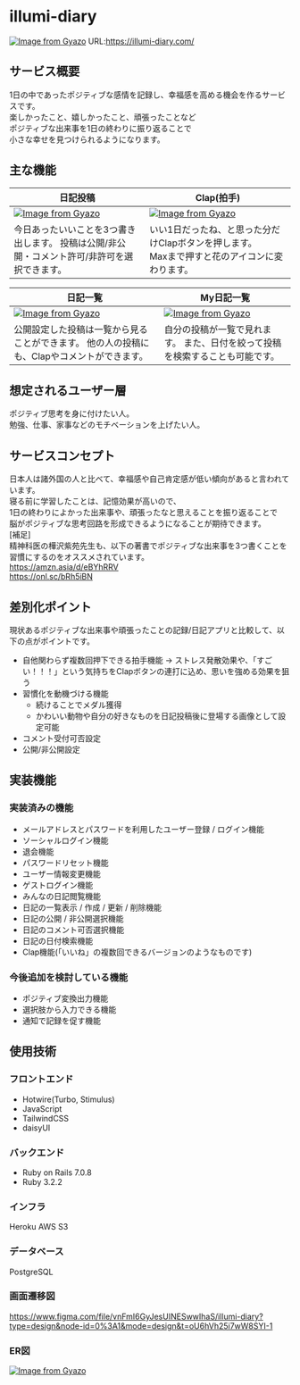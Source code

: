 # illumi-diary
[![Image from Gyazo](https://i.gyazo.com/33aad68569755637c5c79b793f6510c3.png)](https://gyazo.com/33aad68569755637c5c79b793f6510c3)
URL:https://illumi-diary.com/

## サービス概要
1日の中であったポジティブな感情を記録し、幸福感を高める機会を作るサービスです。  
楽しかったこと、嬉しかったこと、頑張ったことなど  
ポジティブな出来事を1日の終わりに振り返ることで  
小さな幸せを見つけられるようになります。

## 主な機能
| 日記投稿 | Clap(拍手) |
|---------|-----------|
|[![Image from Gyazo](https://i.gyazo.com/fda25f8dc0a244fc8343dba7aacf0285.gif)](https://gyazo.com/fda25f8dc0a244fc8343dba7aacf0285)|[![Image from Gyazo](https://i.gyazo.com/8e8d1d090f0bf716e2e1caba3846d1cb.gif)](https://gyazo.com/8e8d1d090f0bf716e2e1caba3846d1cb)|
|今日あったいいことを3つ書き出します。  投稿は公開/非公開・コメント許可/非許可を選択できます。|いい1日だったね、と思った分だけClapボタンを押します。　　Maxまで押すと花のアイコンに変わります。|


| 日記一覧 | My日記一覧 |
|---------|-----------|
|[![Image from Gyazo](https://i.gyazo.com/5fde1e0fa570b15bab850caecc137747.gif)](https://gyazo.com/5fde1e0fa570b15bab850caecc137747)|[![Image from Gyazo](https://i.gyazo.com/f50eef624ad5c0e4b697a19d750c264c.gif)](https://gyazo.com/f50eef624ad5c0e4b697a19d750c264c)|
|公開設定した投稿は一覧から見ることができます。  他の人の投稿にも、Clapやコメントができます。|自分の投稿が一覧で見れます。  また、日付を絞って投稿を検索することも可能です。|

## 想定されるユーザー層
ポジティブ思考を身に付けたい人。  
勉強、仕事、家事などのモチベーションを上げたい人。

## サービスコンセプト
日本人は諸外国の人と比べて、幸福感や自己肯定感が低い傾向があると言われています。  
寝る前に学習したことは、記憶効果が高いので、  
1日の終わりによかった出来事や、頑張ったなと思えることを振り返ることで  
脳がポジティブな思考回路を形成できるようになることが期待できます。  
[補足]  
精神科医の樺沢紫苑先生も、以下の著書でポジティブな出来事を3つ書くことを習慣にするのをオススメされています。  
https://amzn.asia/d/eBYhRRV  
https://onl.sc/bRh5iBN

## 差別化ポイント
現状あるポジティブな出来事や頑張ったことの記録/日記アプリと比較して、以下の点がポイントです。
- 自他関わらず複数回押下できる拍手機能
	 → ストレス発散効果や、「すごい！！！」という気持ちをClapボタンの連打に込め、思いを強める効果を狙う
- 習慣化を動機づける機能
	- 続けることでメダル獲得
	- かわいい動物や自分の好きなものを日記投稿後に登場する画像として設定可能
- コメント受付可否設定
- 公開/非公開設定

## 実装機能
### 実装済みの機能
 - メールアドレスとパスワードを利用したユーザー登録 / ログイン機能
 - ソーシャルログイン機能
 - 退会機能
 - パスワードリセット機能
 - ユーザー情報変更機能
 - ゲストログイン機能
 - みんなの日記閲覧機能
 - 日記の一覧表示 / 作成 / 更新 / 削除機能
 - 日記の公開 / 非公開選択機能
 - 日記のコメント可否選択機能
 - 日記の日付検索機能
 - Clap機能(「いいね」の複数回できるバージョンのようなものです)

### 今後追加を検討している機能
 - ポジティブ変換出力機能
 - 選択肢から入力できる機能
 - 通知で記録を促す機能

## 使用技術
### フロントエンド
- Hotwire(Turbo, Stimulus)
- JavaScript
- TailwindCSS
- daisyUI
### バックエンド
- Ruby on Rails 7.0.8
- Ruby 3.2.2
### インフラ
Heroku
AWS S3
### データベース
PostgreSQL

### 画面遷移図
https://www.figma.com/file/vnFmI6GyJesUINESwwIhaS/illumi-diary?type=design&node-id=0%3A1&mode=design&t=oU6hVh25i7wW8SYI-1

### ER図
[![Image from Gyazo](https://i.gyazo.com/07ab1a049a2d183ffb37fff5ab1d2578.png)](https://gyazo.com/07ab1a049a2d183ffb37fff5ab1d2578)
